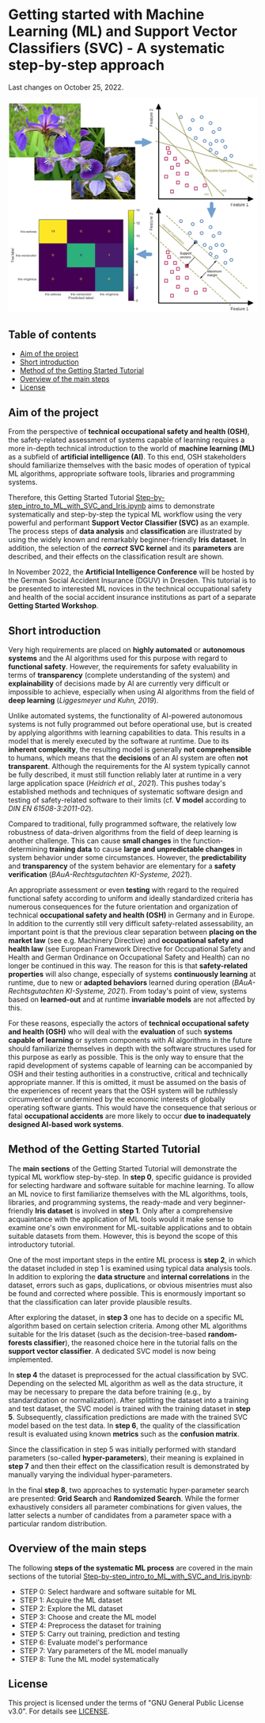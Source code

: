 # Getting started with Machine Learning (ML) and Support Vector Classifiers (SVC) - A systematic step-by-step approach

Last changes on October 25, 2022.

![Cover image of the Getting Started Tutorial (source: Kasper, license: CC BY-SA 4.0)](./images/Cover_image.png)

## Table of contents

<!--
@HINT:
auto-generate the TOC with the command line tool 'gh-md-toc' (https://github.com/ekalinin/github-markdown-toc) with following syntax:
$ cat README.md | ./tools/github-markdown-toc/gh-md-toc - > toc.md
-->

- [Aim of the project](#aim-of-the-project)
- [Short introduction](#short-introduction)
- [Method of the Getting Started Tutorial](#method-of-the-getting-started-tutorial)
- [Overview of the main steps](#overview-of-the-main-steps)
- [License](#license)

## Aim of the project

From the perspective of **technical occupational safety and health (OSH)**, the safety-related assessment of systems capable of learning requires a more in-depth technical introduction to the world of **machine learning (ML)** as a subfield of **artificial intelligence (AI)**. To this end, OSH stakeholders should familiarize themselves with the basic modes of operation of typical ML algorithms, appropriate software tools, libraries and programming systems.

Therefore, this Getting Started Tutorial [Step-by-step_intro_to_ML_with_SVC_and_Iris.ipynb](./Step-by-step_intro_to_ML_with_SVC_and_Iris.ipynb) aims to demonstrate systematically and step-by-step the typical ML workflow using the very powerful and performant **Support Vector Classifier (SVC)** as an example. The process steps of **data analysis** and **classification** are illustrated by using the widely known and remarkably beginner-friendly **Iris dataset**. In addition, the selection of the ***correct*** **SVC kernel** and its **parameters** are described, and their effects on the classification result are shown.

In November 2022, the **Artificial Intelligence Conference** will be hosted by the German Social Accident Insurance (DGUV) in Dresden. This tutorial is to be presented to interested ML novices in the technical occupational safety and health of the social accident insurance institutions as part of a separate **Getting Started Workshop**.

## Short introduction

Very high requirements are placed on **highly automated** or **autonomous systems** and the AI algorithms used for this purpose with regard to **functional safety**. However, the requirements for safety evaluability in terms of **transparency** (complete understanding of the system) and **explainability** of decisions made by AI are currently very difficult or impossible to achieve, especially when using AI algorithms from the field of **deep learning** (<cite data-cite="Liggesmeyer_2019">Liggesmeyer und Kuhn, 2019</cite>).

Unlike automated systems, the functionality of AI-powered autonomous systems is not fully programmed out before operational use, but is created by applying algorithms with learning capabilities to data. This results in a model that is merely executed by the software at runtime. Due to its **inherent complexity**, the resulting model is generally **not comprehensible** to humans, which means that the **decisions** of an AI system are often **not transparent**. Although the requirements for the AI system typically cannot be fully described, it must still function reliably later at runtime in a very large application space (<cite data-cite="Schneider_2021">Heidrich et al., 2021</cite>). This pushes today's established methods and techniques of systematic software design and testing of safety-related software to their limits (cf. **V model** according to <cite data-cite="DIN_EN_61508-3_2011-02">DIN EN 61508-3:2011-02</cite>).

Compared to traditional, fully programmed software, the relatively low robustness of data-driven algorithms from the field of deep learning is another challenge. This can cause **small changes** in the function-determining **training data** to cause **large and unpredictable changes** in system behavior under some circumstances. However, the **predictability** and **transparency** of the system behavior are elementary for a **safety verification** (<cite data-cite="BAuA_Rechtsgutachten_KI_2021">BAuA-Rechtsgutachten KI-Systeme, 2021</cite>).

An appropriate assessment or even **testing** with regard to the required functional safety according to uniform and ideally standardized criteria has numerous consequences for the future orientation and organization of technical **occupational safety and health (OSH)** in Germany and in Europe. In addition to the currently still very difficult safety-related assessability, an important point is that the previous clear separation between **placing on the market law** (see e.g. Machinery Directive) and **occupational safety and health law** (see European Framework Directive for Occupational Safety and Health and German Ordinance on Occupational Safety and Health) can no longer be continued in this way. The reason for this is that **safety-related properties** will also change, especially of systems **continuously learning** at runtime, due to new or **adapted behaviors** learned during operation (<cite data-cite="BAuA_Rechtsgutachten_KI_2021">BAuA-Rechtsgutachten KI-Systeme, 2021</cite>). From today's point of view, systems based on **learned-out** and at runtime **invariable models** are not affected by this.

For these reasons, especially the actors of **technical occupational safety and health (OSH)** who will deal with the **evaluation** of such **systems capable of learning** or system components with AI algorithms in the future should familiarize themselves in depth with the software structures used for this purpose as early as possible. This is the only way to ensure that the rapid development of systems capable of learning can be accompanied by OSH and their testing authorities in a constructive, critical and technically appropriate manner. If this is omitted, it must be assumed on the basis of the experiences of recent years that the OSH system will be ruthlessly circumvented or undermined by the economic interests of globally operating software giants. This would have the consequence that serious or fatal **occupational accidents** are more likely to occur **due to inadequately designed AI-based work systems**.

## Method of the Getting Started Tutorial

The **main sections** of the Getting Started Tutorial will demonstrate the typical ML workflow step-by-step. In **step 0**, specific guidance is provided for selecting hardware and software suitable for machine learning. To allow an ML novice to first familiarize themselves with the ML algorithms, tools, libraries, and programming systems, the ready-made and very beginner-friendly **Iris dataset** is involved in **step 1**. Only after a comprehensive acquaintance with the application of ML tools would it make sense to examine one's own environment for ML-suitable applications and to obtain suitable datasets from them. However, this is beyond the scope of this introductory tutorial.

One of the most important steps in the entire ML process is **step 2**, in which the dataset included in step 1 is examined using typical data analysis tools. In addition to exploring the **data structure** and **internal correlations** in the dataset, errors such as gaps, duplications, or obvious misentries must also be found and corrected where possible. This is enormously important so that the classification can later provide plausible results.

After exploring the dataset, in **step 3** one has to decide on a specific ML algorithm based on certain selection criteria. Among other ML algorithms suitable for the Iris dataset (such as the decision-tree-based **random-forests classifier**), the reasoned choice here in the tutorial falls on the **support vector classifier**. A dedicated SVC model is now being implemented.

In **step 4** the dataset is preprocessed for the actual classification by SVC. Depending on the selected ML algorithm as well as the data structure, it may be necessary to prepare the data before training (e.g., by standardization or normalization). After splitting the dataset into a training and test dataset, the SVC model is trained with the training dataset in **step 5**. Subsequently, classification predictions are made with the trained SVC model based on the test data. In **step 6**, the quality of the classification result is evaluated using known **metrics** such as the **confusion matrix**.

Since the classification in step 5 was initially performed with standard parameters (so-called **hyper-parameters**), their meaning is explained in **step 7** and then their effect on the classification result is demonstrated by manually varying the individual hyper-parameters.

In the final **step 8**, two approaches to systematic hyper-parameter search are presented: **Grid Search** and **Randomized Search**. While the former exhaustively considers all parameter combinations for given values, the latter selects a number of candidates from a parameter space with a particular random distribution.

## Overview of the main steps

The following **steps of the systematic ML process** are covered in the main sections of the tutorial [Step-by-step_intro_to_ML_with_SVC_and_Iris.ipynb](./Step-by-step_intro_to_ML_with_SVC_and_Iris.ipynb):

- STEP 0: Select hardware and software suitable for ML
- STEP 1: Acquire the ML dataset
- STEP 2: Explore the ML dataset
- STEP 3: Choose and create the ML model
- STEP 4: Preprocess the dataset for training
- STEP 5: Carry out training, prediction and testing
- STEP 6: Evaluate model's performance
- STEP 7: Vary parameters of the ML model manually
- STEP 8: Tune the ML model systematically

## License

This project is licensed under the terms of "GNU General Public License v3.0". For details see [LICENSE](./LICENSE).




